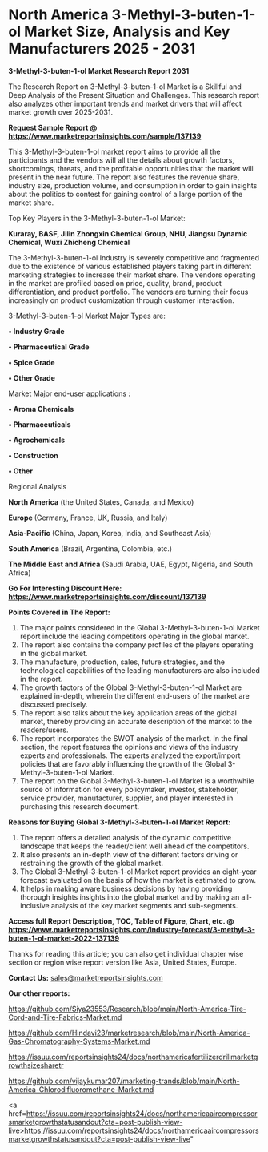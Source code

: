 # North America 3-Methyl-3-buten-1-ol Market Size, Analysis and Key Manufacturers 2025 - 2031

<strong>3-Methyl-3-buten-1-ol Market Research Report 2031</strong>

The Research Report on 3-Methyl-3-buten-1-ol Market is a Skillful and Deep Analysis of the Present Situation and Challenges. This research report also analyzes other important trends and market drivers that will affect market growth over 2025-2031.

<strong>Request Sample Report @ <a href=https://www.marketreportsinsights.com/sample/137139>https://www.marketreportsinsights.com/sample/137139</a></strong>

This 3-Methyl-3-buten-1-ol market report aims to provide all the participants and the vendors will all the details about growth factors, shortcomings, threats, and the profitable opportunities that the market will present in the near future. The report also features the revenue share, industry size, production volume, and consumption in order to gain insights about the politics to contest for gaining control of a large portion of the market share.

Top Key Players in the 3-Methyl-3-buten-1-ol Market:

<strong>Kuraray, BASF, Jilin Zhongxin Chemical Group, NHU, Jiangsu Dynamic Chemical, Wuxi Zhicheng Chemical</strong>

The 3-Methyl-3-buten-1-ol Industry is severely competitive and fragmented due to the existence of various established players taking part in different marketing strategies to increase their market share. The vendors operating in the market are profiled based on price, quality, brand, product differentiation, and product portfolio. The vendors are turning their focus increasingly on product customization through customer interaction.

3-Methyl-3-buten-1-ol Market Major Types are:

<strong>• Industry Grade

• Pharmaceutical Grade

• Spice Grade

• Other Grade</strong>

Market Major end-user applications :

<strong>• Aroma Chemicals

• Pharmaceuticals

• Agrochemicals

• Construction

• Other</strong>

Regional Analysis

</u><strong><b>North America</b></strong> (the United States, Canada, and Mexico)

<strong><b>Europe </b></strong>(Germany, France, UK, Russia, and Italy)

<strong><b>Asia-Pacific</b></strong> (China, Japan, Korea, India, and Southeast Asia)

<strong><b>South America</b></strong> (Brazil, Argentina, Colombia, etc.)

<strong><b>The Middle East and Africa</b></strong> (Saudi Arabia, UAE, Egypt, Nigeria, and South Africa)

<strong>Go For Interesting Discount Here: <a href=https://www.marketreportsinsights.com/discount/137139>https://www.marketreportsinsights.com/discount/137139</a></strong>

<strong>Points Covered in The Report:</strong>
<ol>
  <li>The major points considered in the Global 3-Methyl-3-buten-1-ol Market report include the leading competitors operating in the global market.</li>
  <li>The report also contains the company profiles of the players operating in the global market.</li>
  <li>The manufacture, production, sales, future strategies, and the technological capabilities of the leading manufacturers are also included in the report.</li>
  <li>The growth factors of the Global 3-Methyl-3-buten-1-ol Market are explained in-depth, wherein the different end-users of the market are discussed precisely.</li>
  <li>The report also talks about the key application areas of the global market, thereby providing an accurate description of the market to the readers/users.</li>
  <li>The report incorporates the SWOT analysis of the market. In the final section, the report features the opinions and views of the industry experts and professionals. The experts analyzed the export/import policies that are favorably influencing the growth of the Global 3-Methyl-3-buten-1-ol Market.</li>
  <li>The report on the Global 3-Methyl-3-buten-1-ol Market is a worthwhile source of information for every policymaker, investor, stakeholder, service provider, manufacturer, supplier, and player interested in purchasing this research document.</li>
</ol>
<strong>Reasons for Buying Global 3-Methyl-3-buten-1-ol Market Report:</strong>

<ol>
  <li>The report offers a detailed analysis of the dynamic competitive landscape that keeps the reader/client well ahead of the competitors.</li>
  <li>It also presents an in-depth view of the different factors driving or restraining the growth of the global market.</li>
  <li>The Global 3-Methyl-3-buten-1-ol Market report provides an eight-year forecast evaluated on the basis of how the market is estimated to grow.</li>
  <li>It helps in making aware business decisions by having providing thorough insights insights into the global market and by making an all-inclusive analysis of the key market segments and sub-segments.</li>
</ol>
<strong>Access full Report Description, TOC, Table of Figure, Chart, etc. @ <a href=https://www.marketreportsinsights.com/industry-forecast/3-methyl-3-buten-1-ol-market-2022-137139>https://www.marketreportsinsights.com/industry-forecast/3-methyl-3-buten-1-ol-market-2022-137139</a></strong>


Thanks for reading this article; you can also get individual chapter wise section or region wise report version like Asia, United States, Europe.

<strong>Contact Us:</strong>
sales@marketreportsinsights.com

<strong>Our other reports:</strong>

<a href=https://github.com/Siya23553/Research/blob/main/North-America-Tire-Cord-and-Tire-Fabrics-Market.md>https://github.com/Siya23553/Research/blob/main/North-America-Tire-Cord-and-Tire-Fabrics-Market.md</a>

<a href=https://github.com/Hindavi23/marketresearch/blob/main/North-America-Gas-Chromatography-Systems-Market.md>https://github.com/Hindavi23/marketresearch/blob/main/North-America-Gas-Chromatography-Systems-Market.md</a>

<a href=https://issuu.com/reportsinsights24/docs/northamericafertilizerdrillmarketgrowthsizesharetr>https://issuu.com/reportsinsights24/docs/northamericafertilizerdrillmarketgrowthsizesharetr</a>

<a href=https://github.com/vijaykumar207/marketing-trands/blob/main/North-America-Chlorodifluoromethane-Market.md>https://github.com/vijaykumar207/marketing-trands/blob/main/North-America-Chlorodifluoromethane-Market.md</a>

<a href=https://issuu.com/reportsinsights24/docs/northamericaaircompressorsmarketgrowthstatusandout?cta=post-publish-view-live>https://issuu.com/reportsinsights24/docs/northamericaaircompressorsmarketgrowthstatusandout?cta=post-publish-view-live</a>"
